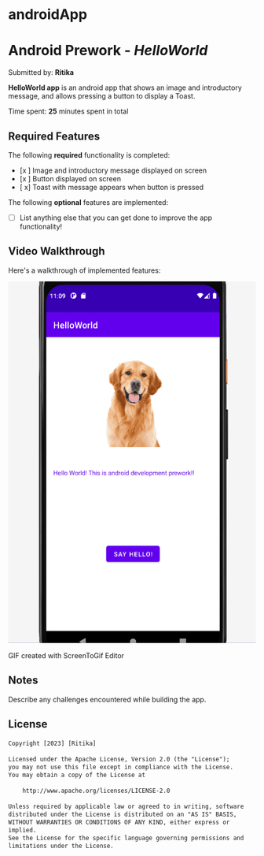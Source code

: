 # androidApp

# Android Prework - *HelloWorld*

Submitted by: **Ritika**

**HelloWorld app** is an android app that shows an image and introductory message, and allows pressing a button to display a Toast. 

Time spent: **25** minutes spent in total

## Required Features

The following **required** functionality is completed:

* [x ] Image and introductory message displayed on screen
* [x ] Button displayed on screen
* [ x] Toast with message appears when button is pressed 

The following **optional** features are implemented:

* [ ] List anything else that you can get done to improve the app functionality!

## Video Walkthrough

Here's a walkthrough of implemented features:

<img src = 'WalkthroughFi.gif' title='Video Walkthrough' width='' alt='Video Walkthrough' />

<!-- Replace this with whatever GIF tool you used! -->
GIF created with ScreenToGif Editor  
<!-- Recommended tools:
[Kap](https://getkap.co/) for macOS
[ScreenToGif](https://www.screentogif.com/) for Windows
[peek](https://github.com/phw/peek) for Linux. -->

## Notes

Describe any challenges encountered while building the app.

## License

    Copyright [2023] [Ritika]

    Licensed under the Apache License, Version 2.0 (the "License");
    you may not use this file except in compliance with the License.
    You may obtain a copy of the License at

        http://www.apache.org/licenses/LICENSE-2.0

    Unless required by applicable law or agreed to in writing, software
    distributed under the License is distributed on an "AS IS" BASIS,
    WITHOUT WARRANTIES OR CONDITIONS OF ANY KIND, either express or implied.
    See the License for the specific language governing permissions and
    limitations under the License.
